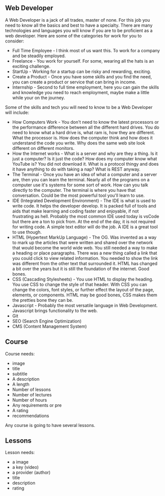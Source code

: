 ## Web Developer
  A Web Developer is a jack of all trades, master of none. For this job you need to know all the basics and best to have a specialty. There are many technologies and languages you will know if you are to be proficient as a web developer. Here are some of the categories for work for you to consider: 
  * Full Time Employee - I think most of us want this. To work for a company and be steadily employed.
  * Freelance - You work for yourself. For some, wearing all the hats is an exciting challenge.
  * StartUp - Working for a startup can be risky and rewarding, exciting.
  * Create a Product - Once you have some skills and you find the need, you can create a product or service that can bring in income.
  * Internship - Second to full time employment, here you can gain the skills and knowledge you need to reach employment, maybe make a little while your on the journey.

  Some of the skills and tech you will need to know to be a Web Developer will include:
  * How Computers Work - You don't need to know the latest processors or the performance difference between all the different hard drives. You do need to know what a hard drive is, what ram is, how they are different. What the processor is. How does the computer think and how does it understand the code you write. Why does the same web site look different on different monitors.
  * How the Internet works - What is a server and why are they a thing. Is it just a computer? Is it just the code? How does my computer know what YouTube is? You did not download it. What is a protocol thingy and does it have anything to do with taking a nap? What is REST anyway.
  * The Terminal - Once you have an idea of what a computer and a server are, then you can learn the terminal. Nearly all of the programs on a computer use it's systems for some sort of work. How can you talk directly to the computer. The terminal is where you have that conversation. Could be the most powerful tool you'll learn to use.
  * IDE (Integrated Development Environment) - The IDE is what is used to write code. It helps the developer develop. It is packed full of tools and aids that make learning and coding faster and enjoyable, if not frustrating as hell. Probably the most common IDE used today is vsCode but there are a ton to pick from. At the end of the day, it is not required for writing code. A simple text editor will do the job. A IDE is a great tool to use though.
  * HTML (Hypertext MarkUp Language) - The OG. Was invented as a way to mark up the articles that were written and shared over the network that would become the world wide web. You still needed a way to make a heading or place paragraphs. There was a new thing called a link that you could click to view related information. You needed to show the link was different from the other text that surrounded it. HTML has changed a bit over the years but it is still the foundation of the internet. Good bones.
  * CSS (Cascading Stylesheets) - You use HTML to display the heading. You use CSS to change the style of that header. With CSS you can change the colors, font styles, or further effect the layout of the page, elements, or components. HTML may be good bones, CSS makes them the pretties bone they can be.
  * Javascript - Probably the most versatile language in Web Development. Javascript brings functionality to the web.
  * Git
  * SEO (Search Engine Optimization)
  * CMS (Content Management System)

## Course
Course needs: 
* image
* title
* subtitle
* A description
* A length
* Number of lessons
* Number of lectures
* Number of hours
* Any requirements or pre
* A rating
* recommendations

Any course is going to have several lessons.

## Lessons
Lesson needs:
* a image
* a key (video)
* a provider (author)
* title
* description
* rating